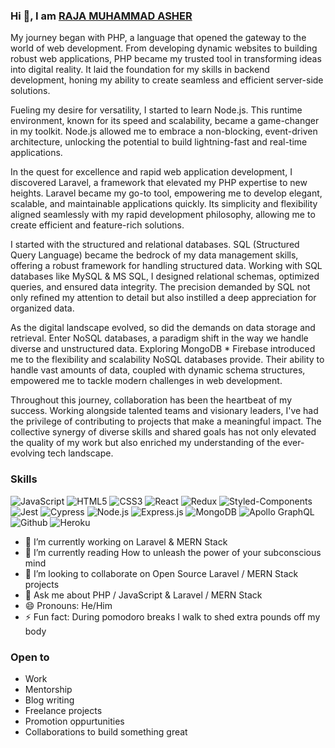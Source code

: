 ### Hi 👋, I am [RAJA MUHAMMAD ASHER](https://rajamuhammadasher.com/)

My journey began with PHP, a language that opened the gateway to the world of web development. From developing dynamic websites to building robust web applications, PHP became my trusted tool in transforming ideas into digital reality. It laid the foundation for my skills in backend development, honing my ability to create seamless and efficient server-side solutions.

Fueling my desire for versatility, I started to learn Node.js. This runtime environment, known for its speed and scalability, became a game-changer in my toolkit. Node.js allowed me to embrace a non-blocking, event-driven architecture, unlocking the potential to build lightning-fast and real-time applications.

In the quest for excellence and rapid web application development, I discovered Laravel, a framework that elevated my PHP expertise to new heights. Laravel became my go-to tool, empowering me to develop elegant, scalable, and maintainable applications quickly. Its simplicity and flexibility aligned seamlessly with my rapid development philosophy, allowing me to create efficient and feature-rich solutions.

I started with the structured and relational databases. SQL (Structured Query Language) became the bedrock of my data management skills, offering a robust framework for handling structured data. Working with SQL databases like MySQL & MS SQL, I designed relational schemas, optimized queries, and ensured data integrity. The precision demanded by SQL not only refined my attention to detail but also instilled a deep appreciation for organized data.

As the digital landscape evolved, so did the demands on data storage and retrieval. Enter NoSQL databases, a paradigm shift in the way we handle diverse and unstructured data. Exploring MongoDB * Firebase introduced me to the flexibility and scalability NoSQL databases provide. Their ability to handle vast amounts of data, coupled with dynamic schema structures, empowered me to tackle modern challenges in web development.

Throughout this journey, collaboration has been the heartbeat of my success. Working alongside talented teams and visionary leaders, I've had the privilege of contributing to projects that make a meaningful impact. The collective synergy of diverse skills and shared goals has not only elevated the quality of my work but also enriched my understanding of the ever-evolving tech landscape.

### Skills
![JavaScript](https://img.shields.io/badge/JavaScript-323330?style=for-the-badge&logo=javascript&logoColor=F7DF1E) ![HTML5](https://img.shields.io/badge/HTML5-E34F26?style=for-the-badge&logo=html5&logoColor=white) ![CSS3](https://img.shields.io/badge/CSS3-1572B6?style=for-the-badge&logo=css3&logoColor=white) ![React](https://img.shields.io/badge/React-20232A?style=for-the-badge&logo=react&logoColor=61DAFB) ![Redux](https://img.shields.io/badge/Redux-593D88?style=for-the-badge&logo=redux&logoColor=white) ![Styled-Components](https://img.shields.io/badge/styled--components-DB7093?style=for-the-badge&logo=styled-components&logoColor=white) ![Jest](https://img.shields.io/badge/Jest-C21325?style=for-the-badge&logo=jest&logoColor=white) ![Cypress](https://img.shields.io/badge/Cypress-17202C?style=for-the-badge&logo=cypress&logoColor=white) ![Node.js](https://img.shields.io/badge/Node.js-339933?style=for-the-badge&logo=nodedotjs&logoColor=white) ![Express.js](	https://img.shields.io/badge/Express.js-000000?style=for-the-badge&logo=express&logoColor=white) ![MongoDB](https://img.shields.io/badge/MongoDB-4EA94B?style=for-the-badge&logo=mongodb&logoColor=white) ![Apollo GraphQL](https://img.shields.io/badge/Apollo%20GraphQL-311C87?&style=for-the-badge&logo=Apollo%20GraphQL&logoColor=white) ![Github](https://img.shields.io/badge/GitHub-100000?style=for-the-badge&logo=github&logoColor=white) ![Heroku](https://img.shields.io/badge/Heroku-430098?style=for-the-badge&logo=heroku&logoColor=white)

- 🔭 I’m currently working on Laravel & MERN Stack
- 🌱 I’m currently reading How to unleash the power of your subconscious mind
- 👯 I’m looking to collaborate on Open Source Laravel / MERN Stack projects
- 💬 Ask me about PHP / JavaScript & Laravel / MERN Stack
- 😄 Pronouns: He/Him
- ⚡ Fun fact: During pomodoro breaks I walk to shed extra pounds off my body

### Open to
- Work
- Mentorship
- Blog writing
- Freelance projects
- Promotion oppurtunities
- Collaborations to build something great

<!--
**raja-muhammad-asher/raja-muhammad-asher** is a ✨ _special_ ✨ repository because its `README.md` (this file) appears on your GitHub profile.
-->
